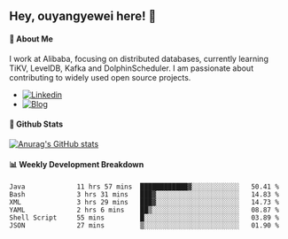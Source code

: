 ## Hey, ouyangyewei here! :wave:

#### :rocket: About Me
I work at Alibaba, focusing on distributed databases, currently learning TiKV, LevelDB, Kafka and DolphinScheduler. I am passionate about contributing to widely used open source projects.

- [![Linkedin](https://img.shields.io/badge/LinkedIn-ouyangyewei-blue)](https://www.linkedin.com/in/ouyangyewei/)
- [![Blog](https://img.shields.io/badge/Blog-yeweiouyang-orange)](https://blog.csdn.net/yeweiouyang)

#### :star2: Github Stats
[![Anurag's GitHub stats](https://github-readme-stats.vercel.app/api?username=ouyangyewei&show_icons=true&cache_seconds=3600&theme=tokyonight)](https://github.com/anuraghazra/github-readme-stats)

#### :bar_chart: Weekly Development Breakdown
<!--START_SECTION:waka-->

```text
Java             11 hrs 57 mins  ████████████▓░░░░░░░░░░░░   50.41 %
Bash             3 hrs 31 mins   ███▓░░░░░░░░░░░░░░░░░░░░░   14.83 %
XML              3 hrs 29 mins   ███▓░░░░░░░░░░░░░░░░░░░░░   14.73 %
YAML             2 hrs 6 mins    ██▒░░░░░░░░░░░░░░░░░░░░░░   08.87 %
Shell Script     55 mins         █░░░░░░░░░░░░░░░░░░░░░░░░   03.89 %
JSON             27 mins         ▒░░░░░░░░░░░░░░░░░░░░░░░░   01.90 %
```

<!--END_SECTION:waka-->
